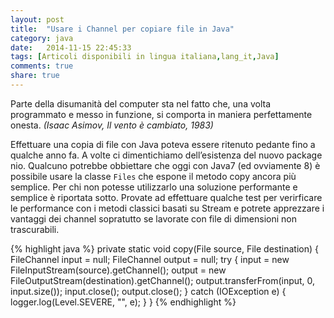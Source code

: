 ```yaml
---
layout: post
title:  "Usare i Channel per copiare file in Java"
category: java
date:   2014-11-15 22:45:33
tags: [Articoli disponibili in lingua italiana,lang_it,Java]
comments: true
share: true
---
```


Parte della disumanità del computer sta nel fatto che, una volta programmato e messo in funzione, si comporta in maniera perfettamente onesta. *(Isaac Asimov, Il vento è cambiato, 1983)*

Effettuare una copia di file con Java poteva essere ritenuto pedante fino a qualche anno fa. A volte ci dimentichiamo dell’esistenza del nuovo package nio. Qualcuno potrebbe obbiettare che oggi con Java7 (ed ovviamente 8) è possibile usare la classe `Files` che espone il metodo copy ancora più semplice. Per chi non potesse utilizzarlo una soluzione performante e semplice è riportata sotto. Provate ad effettuare qualche test per verirficare le performance con i metodi classici basati su Stream e potrete apprezzare i vantaggi dei channel sopratutto se lavorate con file di dimensioni non trascurabili.

{% highlight java %}
private static void copy(File source, File destination) {
    FileChannel input = null;
    FileChannel output = null;
    try {
        input = new FileInputStream(source).getChannel();
        output = new FileOutputStream(destination).getChannel();
        output.transferFrom(input, 0, input.size());
        input.close();
        output.close();
    } catch (IOException e) {
        logger.log(Level.SEVERE, "", e);
    }
}
{% endhighlight %}    
